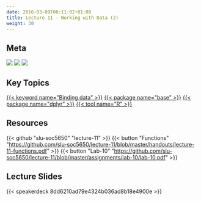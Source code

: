 ```yaml
---
date: 2016-03-09T00:11:02+01:00
title: Lecture 11 - Working with Data (2)
weight: 30
---
```


## Meta
![](https://img.shields.io/badge/semester-spring%202018-orange.svg) 
![](https://img.shields.io/badge/release-lecture-orange.svg) 
[![](https://img.shields.io/badge/last%20update-2018--04--02-brightgreen.svg)](https://github.com/slu-soc5650/lecture-09/blob/master/NEWS_SITE.md)

## Key Topics
[{{< keyword name="Binding data" >}}](/topic-index/#a-d)
[{{< package name="base" >}}](/topic-index/#q-t)
[{{< package name="dplyr" >}}](/topic-index/#q-t)
[{{< tool name="R" >}}](/topic-index/#q-t)

## Resources

{{< github "slu-soc5650" "lecture-11" >}}
{{< button "Functions" "https://github.com/slu-soc5650/lecture-11/blob/master/handouts/lecture-11-functions.pdf" >}}
{{< button "Lab-10" "https://github.com/slu-soc5650/lecture-11/blob/master/assignments/lab-10/lab-10.pdf" >}}

## Lecture Slides
<p> </p>
{{< speakerdeck 8dd6210ad79e4324b036ad8b18e4900e >}}
